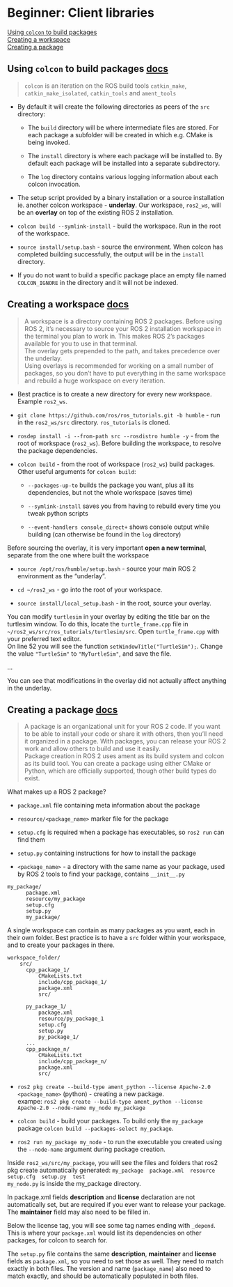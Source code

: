 # Beginner: Client libraries

[Using `colcon` to build packages](#using-colcon-to-build-packages-docs)\
[Creating a workspace](#creating-a-workspace-docs)\
[Creating a package](#creating-a-package-docs)

## Using `colcon` to build packages [docs](https://docs.ros.org/en/humble/Tutorials/Beginner-Client-Libraries/Colcon-Tutorial.html)

>`colcon` is an iteration on the ROS build tools `catkin_make`, `catkin_make_isolated`, `catkin_tools` and `ament_tools`

* By default it will create the following directories as peers of the `src` directory:
  * The `build` directory will be where intermediate files are stored. For each package a subfolder will be created in which e.g. CMake is being invoked.

  * The `install` directory is where each package will be installed to. By default each package will be installed into a separate subdirectory.

  * The `log` directory contains various logging information about each colcon invocation.

* The setup script provided by a binary installation or a source installation ie. another colcon workspace - **underlay**. Our workspace, `ros2_ws`, will be an **overlay** on top of the existing ROS 2 installation.

* `colcon build --symlink-install` - build the workspace. Run in the root of the workspace.

* `source install/setup.bash` - source the environment. When colcon has completed building successfully, the output will be in the `install` directory.

* If you do not want to build a specific package place an empty file named `COLCON_IGNORE` in the directory and it will not be indexed.

## Creating a workspace [docs](https://docs.ros.org/en/humble/Tutorials/Beginner-Client-Libraries/Creating-A-Workspace/Creating-A-Workspace.html)

> A workspace is a directory containing ROS 2 packages. Before using ROS 2, it’s necessary to source your ROS 2 installation workspace in the terminal you plan to work in. This makes ROS 2’s packages available for you to use in that terminal.\
>The overlay gets prepended to the path, and takes precedence over the underlay.\
>Using overlays is recommended for working on a small number of packages, so you don’t have to put everything in the same workspace and rebuild a huge workspace on every iteration.

* Best practice is to create a new directory for every new workspace. Example `ros2_ws`.

* `git clone https://github.com/ros/ros_tutorials.git -b humble` - run in the `ros2_ws/src` directory. `ros_tutorials` is cloned.

* `rosdep install -i --from-path src --rosdistro humble -y` - from the root of workspace (`ros2_ws`). Before building the workspace, to resolve the package dependencies.

* `colcon build` - from the root of workspace (`ros2_ws`)  build packages.\
Other useful arguments for `colcon build`:

  * `--packages-up-to` builds the package you want, plus all its dependencies, but not the whole workspace (saves time)

  * `--symlink-install` saves you from having to rebuild every time you tweak python scripts

  *  `--event-handlers console_direct+` shows console output while building (can otherwise be found in the `log` directory)

Before sourcing the overlay, it is very important **open a new terminal**, separate from the one where built the workspace
* `source /opt/ros/humble/setup.bash` - source your main ROS 2 environment as the “underlay”.

* `cd ~/ros2_ws` - go into the root of your workspace.

* `source install/local_setup.bash` - in the root, source your overlay.

You can modify `turtlesim` in your overlay by editing the title bar on the turtlesim window. To do this, locate the `turtle_frame.cpp` file in `~/ros2_ws/src/ros_tutorials/turtlesim/src`. Open `turtle_frame.cpp` with your preferred text editor.\
On line 52 you will see the function `setWindowTitle("TurtleSim");`. Change the value `"TurtleSim"` to `"MyTurtleSim"`, and save the file.

...

You can see that modifications in the overlay did not actually affect anything in the underlay.

## Creating a package [docs](https://docs.ros.org/en/humble/Tutorials/Beginner-Client-Libraries/Creating-Your-First-ROS2-Package.html)

> A package is an organizational unit for your ROS 2 code. If you want to be able to install your code or share it with others, then you’ll need it organized in a package. With packages, you can release your ROS 2 work and allow others to build and use it easily.\
>Package creation in ROS 2 uses ament as its build system and colcon as its build tool. You can create a package using either CMake or Python, which are officially supported, though other build types do exist.

What makes up a ROS 2 package?
* `package.xml` file containing meta information about the package

* `resource/<package_name>` marker file for the package

* `setup.cfg` is required when a package has executables, so `ros2 run` can find them

* `setup.py` containing instructions for how to install the package

* `<package_name>` - a directory with the same name as your package, used by ROS 2 tools to find your package, contains `__init__.py `

```
my_package/
      package.xml
      resource/my_package
      setup.cfg
      setup.py
      my_package/
```

A single workspace can contain as many packages as you want, each in their own folder. Best practice is to have a `src` folder within your workspace, and to create your packages in there.

```
workspace_folder/
    src/
      cpp_package_1/
          CMakeLists.txt
          include/cpp_package_1/
          package.xml
          src/

      py_package_1/
          package.xml
          resource/py_package_1
          setup.cfg
          setup.py
          py_package_1/
      ...
      cpp_package_n/
          CMakeLists.txt
          include/cpp_package_n/
          package.xml
          src/
```

* `ros2 pkg create --build-type ament_python --license Apache-2.0 <package_name>` (python) - creating a new package.\
exampe: `ros2 pkg create --build-type ament_python --license Apache-2.0 --node-name my_node my_package`

* `colcon build` -  build your packages. To build only the `my_package` package `colcon build --packages-select my_package`.

* `ros2 run my_package my_node` - to run the executable you created using the `--node-name` argument during package creation.

Inside `ros2_ws/src/my_package`, you will see the files and folders that ros2 pkg create automatically generated:
`my_package  package.xml  resource  setup.cfg  setup.py  test`\
`my_node.py` is inside the my_package directory.

In package.xml fields **description** and **license** declaration are not automatically set, but are required if you ever want to release your package. The **maintainer** field may also need to be filled in.

Below the license tag, you will see some tag names ending with `_depend`. This is where your `package.xml` would list its dependencies on other packages, for colcon to search for.

The `setup.py` file contains the same **description**, **maintainer** and **license** fields as `package.xml`, so you need to set those as well. They need to match exactly in both files. The version and name (`package_name`) also need to match exactly, and should be automatically populated in both files.